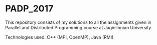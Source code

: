 # PADP_2017
This repository consists of my solutions to all the assignments given in Parallel and Distributed Programming course at Jagiellonian University.

Technologies used: C++ (MPI, OpenMP), Java (RMI)
